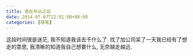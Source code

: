 ```yaml
---
title: 我在毕业之后
date: 2014-07-07T22:01:00+08:00
categories: [随笔]
---
```


这段时间很是迷茫,
我不知道我该去干什么了.
找了加公司呆了一天我已经有了想走的意思,
我清晰的知道我自己想要什么,
无奈越走越远.
